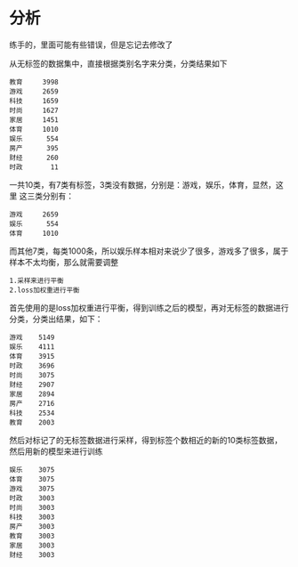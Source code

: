 # 分析
练手的，里面可能有些错误，但是忘记去修改了

从无标签的数据集中，直接根据类别名字来分类，分类结果如下

    教育     3998
    游戏     2659
    科技     1659
    时尚     1627
    家居     1451
    体育     1010
    娱乐      554
    房产      395
    财经      260
    时政       11

一共10类，有7类有标签，3类没有数据，分别是：游戏，娱乐，体育，显然，这里 这三类分别有：

    游戏     2659
    娱乐      554
    体育     1010

而其他7类，每类1000条，所以娱乐样本相对来说少了很多，游戏多了很多，属于样本不太均衡，那么就需要调整

    1.采样来进行平衡
    2.loss加权重进行平衡

首先使用的是loss加权重进行平衡，得到训练之后的模型，再对无标签的数据进行分类，分类出结果，如下：

    游戏    5149
    娱乐    4111
    体育    3915
    时政    3696
    时尚    3075
    财经    2907
    家居    2894
    房产    2716
    科技    2534
    教育    2003

然后对标记了的无标签数据进行采样，得到标签个数相近的新的10类标签数据，然后用新的模型来进行训练

    娱乐    3075
    体育    3075
    游戏    3075
    时政    3003
    时尚    3003
    科技    3003
    房产    3003
    教育    3003
    家居    3003
    财经    3003
